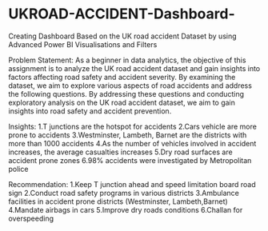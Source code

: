 # UKROAD-ACCIDENT-Dashboard-
Creating Dashboard Based on the UK road accident Dataset by using Advanced Power BI Visualisations and Filters

Problem Statement:
As a beginner in data analytics, the objective of this assignment is to analyze the UK road accident dataset and gain insights into factors affecting road safety and accident severity. By examining the dataset, we aim to explore various aspects of road accidents and address the following questions. By addressing these questions and conducting exploratory analysis on the UK road accident dataset, we aim to gain insights into road safety and accident prevention.

Insights:
1.T junctions are the hotspot for accidents
2.Cars vehicle are more prone to accidents
3.Westminster, Lambeth, Barnet are the districts with more than 1000 accidents
4.As the number of vehicles involved in accident increases, the average casualties increases
5.Dry road surfaces are accident prone zones
6.98% accidents were investigated by Metropolitan police

Recommendation:
1.Keep T junction ahead and speed limitation board road sign
2.Conduct road safety programs in various districts
3.Ambulance facilities in accident prone districts (Westminster, Lambeth,Barnet)
4.Mandate airbags in cars
5.Improve dry roads conditions
6.Challan for overspeeding
